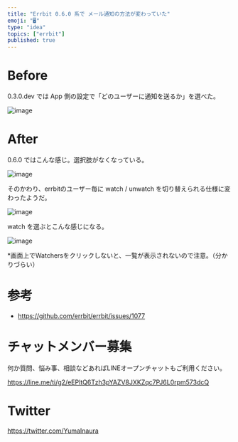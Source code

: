 ```yaml
---
title: "Errbit 0.6.0 系で メール通知の方法が変わっていた"
emoji: "🖥"
type: "idea"
topics: ["errbit"]
published: true
---
```


# Before

0.3.0.dev では App 側の設定で「どのユーザーに通知を送るか」を選べた。

![image](https://qiita-image-store.s3.amazonaws.com/0/89618/73cfda70-1f85-485a-dc3d-056b6c73b97a.png)

# After

0.6.0 ではこんな感じ。選択肢がなくなっている。

![image](https://qiita-image-store.s3.amazonaws.com/0/89618/41e498bb-0372-b750-9a67-1f9ab6be9873.png)

そのかわり、errbitのユーザー毎に watch / unwatch を切り替えられる仕様に変わったようだ。

![image](https://qiita-image-store.s3.amazonaws.com/0/89618/6371583e-cd26-1032-4422-610d91ea680b.png)

watch を選ぶとこんな感じになる。

![image](https://qiita-image-store.s3.amazonaws.com/0/89618/e29e9edb-2cfb-c28b-169e-db8cb5fc5477.png)

*画面上でWatchersをクリックしないと、一覧が表示されないので注意。（分かりづらい）

# 参考

- https://github.com/errbit/errbit/issues/1077








<!-- Update From Qiita API -->

# チャットメンバー募集


何か質問、悩み事、相談などあればLINEオープンチャットもご利用ください。

https://line.me/ti/g2/eEPltQ6Tzh3pYAZV8JXKZqc7PJ6L0rpm573dcQ





# Twitter


https://twitter.com/YumaInaura


<!-- Update From Qiita API -->


